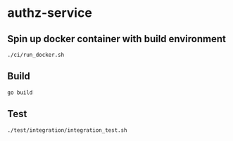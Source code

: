 # authz-service

## Spin up docker container with build environment
```
./ci/run_docker.sh
```

## Build
```
go build
```

## Test
```
./test/integration/integration_test.sh
```
